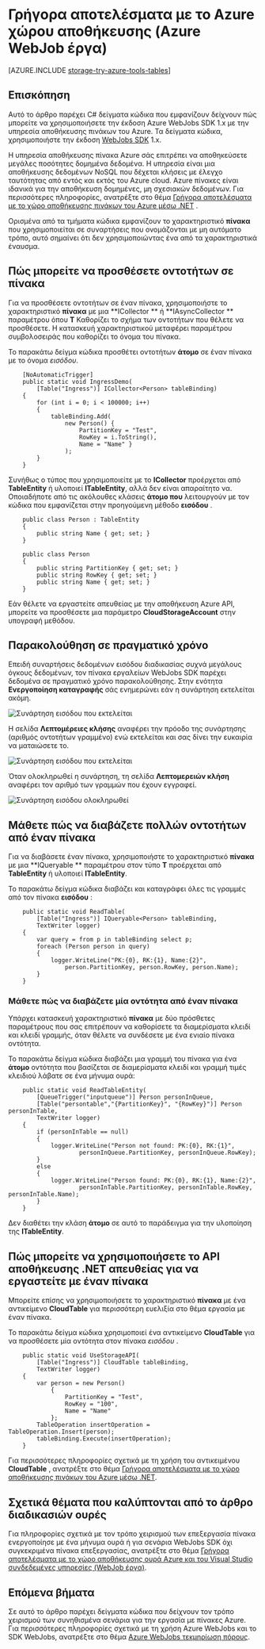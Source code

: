 <properties
    pageTitle="Γρήγορα αποτελέσματα με το Azure χώρου αποθήκευσης και του Visual Studio συνδεδεμένες υπηρεσίες (WebJob έργα)"
    description="Πώς μπορείτε να ξεκινήσετε τη χρήση χώρος αποθήκευσης πινάκων του Azure σε ένα έργο Azure WebJobs στο Visual Studio μετά τη σύνδεση με ένα λογαριασμό χώρου αποθήκευσης χρησιμοποιώντας το Visual Studio συνδεδεμένες υπηρεσίες"
    services="storage"
    documentationCenter=""
    authors="TomArcher"
    manager="douge"
    editor=""/>

<tags
    ms.service="storage"
    ms.workload="web"
    ms.tgt_pltfrm="vs-getting-started"
    ms.devlang="na"
    ms.topic="article"
    ms.date="07/18/2016"
    ms.author="tarcher"/>

# <a name="getting-started-with-azure-storage-azure-webjob-projects"></a>Γρήγορα αποτελέσματα με το Azure χώρου αποθήκευσης (Azure WebJob έργα)

[AZURE.INCLUDE [storage-try-azure-tools-tables](../../includes/storage-try-azure-tools-tables.md)]

## <a name="overview"></a>Επισκόπηση

Αυτό το άρθρο παρέχει C# δείγματα κώδικα που εμφανίζουν δείχνουν πώς μπορείτε να χρησιμοποιήσετε την έκδοση Azure WebJobs SDK 1.x με την υπηρεσία αποθήκευσης πινάκων του Azure. Τα δείγματα κώδικα, χρησιμοποιήστε την έκδοση [WebJobs SDK](../app-service-web/websites-dotnet-webjobs-sdk.md) 1.x.

Η υπηρεσία αποθήκευσης πίνακα Azure σάς επιτρέπει να αποθηκεύσετε μεγάλες ποσότητες δομημένα δεδομένα. Η υπηρεσία είναι μια αποθήκευσης δεδομένων NoSQL που δέχεται κλήσεις με έλεγχο ταυτότητας από εντός και εκτός του Azure cloud. Azure πίνακες είναι ιδανικά για την αποθήκευση δομημένες, μη σχεσιακών δεδομένων.  Για περισσότερες πληροφορίες, ανατρέξτε στο θέμα [Γρήγορα αποτελέσματα με το χώρο αποθήκευσης πινάκων του Azure μέσω .NET](storage-dotnet-how-to-use-tables.md#create-a-table) .

Ορισμένα από τα τμήματα κώδικα εμφανίζουν το χαρακτηριστικό **πίνακα** που χρησιμοποιείται σε συναρτήσεις που ονομάζονται με μη αυτόματο τρόπο, αυτό σημαίνει ότι δεν χρησιμοποιώντας ένα από τα χαρακτηριστικά έναυσμα.

## <a name="how-to-add-entities-to-a-table"></a>Πώς μπορείτε να προσθέσετε οντοτήτων σε πίνακα

Για να προσθέσετε οντοτήτων σε έναν πίνακα, χρησιμοποιήστε το χαρακτηριστικό **πίνακα** με μια **ICollector<T> ** ή **IAsyncCollector<T> ** παραμέτρου όπου **T** Καθορίζει το σχήμα των οντοτήτων που θέλετε να προσθέσετε. Η κατασκευή χαρακτηριστικού μεταφέρει παραμέτρου συμβολοσειράς που καθορίζει το όνομα του πίνακα.

Το παρακάτω δείγμα κώδικα προσθέτει οντοτήτων **άτομο** σε έναν πίνακα με το όνομα *εισόδου*.

        [NoAutomaticTrigger]
        public static void IngressDemo(
            [Table("Ingress")] ICollector<Person> tableBinding)
        {
            for (int i = 0; i < 100000; i++)
            {
                tableBinding.Add(
                    new Person() {
                        PartitionKey = "Test",
                        RowKey = i.ToString(),
                        Name = "Name" }
                    );
            }
        }

Συνήθως ο τύπος που χρησιμοποιείτε με το **ICollector** προέρχεται από **TableEntity** ή υλοποιεί **ITableEntity**, αλλά δεν είναι απαραίτητο να. Οποιαδήποτε από τις ακόλουθες κλάσεις **άτομο που** λειτουργούν με τον κώδικα που εμφανίζεται στην προηγούμενη μέθοδο **εισόδου** .

        public class Person : TableEntity
        {
            public string Name { get; set; }
        }

        public class Person
        {
            public string PartitionKey { get; set; }
            public string RowKey { get; set; }
            public string Name { get; set; }
        }

Εάν θέλετε να εργαστείτε απευθείας με την αποθήκευση Azure API, μπορείτε να προσθέσετε μια παράμετρο **CloudStorageAccount** στην υπογραφή μεθόδου.

## <a name="real-time-monitoring"></a>Παρακολούθηση σε πραγματικό χρόνο

Επειδή συναρτήσεις δεδομένων εισόδου διαδικασίας συχνά μεγάλους όγκους δεδομένων, τον πίνακα εργαλείων WebJobs SDK παρέχει δεδομένα σε πραγματικό χρόνο παρακολούθησης. Στην ενότητα **Ενεργοποίηση καταγραφής** σάς ενημερώνει εάν η συνάρτηση εκτελείται ακόμη.

![Συνάρτηση εισόδου που εκτελείται](./media/vs-storage-webjobs-getting-started-tables/ingressrunning.png)

Η σελίδα **Λεπτομέρειες κλήσης** αναφέρει την πρόοδο της συνάρτησης (αριθμός οντοτήτων γραμμένο) ενώ εκτελείται και σας δίνει την ευκαιρία να ματαιώσετε το.

![Συνάρτηση εισόδου που εκτελείται](./media/vs-storage-webjobs-getting-started-tables/ingressprogress.png)

Όταν ολοκληρωθεί η συνάρτηση, τη σελίδα **Λεπτομερειών κλήση** αναφέρει τον αριθμό των γραμμών που έχουν εγγραφεί.

![Συνάρτηση εισόδου ολοκληρωθεί](./media/vs-storage-webjobs-getting-started-tables/ingresssuccess.png)

## <a name="how-to-read-multiple-entities-from-a-table"></a>Μάθετε πώς να διαβάζετε πολλών οντοτήτων από έναν πίνακα

Για να διαβάσετε έναν πίνακα, χρησιμοποιήστε το χαρακτηριστικό **πίνακα** με μια **IQueryable<T> ** παραμέτρου στον τύπο **T** προέρχεται από **TableEntity** ή υλοποιεί **ITableEntity**.

Το παρακάτω δείγμα κώδικα διαβάζει και καταγράφει όλες τις γραμμές από τον πίνακα **εισόδου** :

        public static void ReadTable(
            [Table("Ingress")] IQueryable<Person> tableBinding,
            TextWriter logger)
        {
            var query = from p in tableBinding select p;
            foreach (Person person in query)
            {
                logger.WriteLine("PK:{0}, RK:{1}, Name:{2}",
                    person.PartitionKey, person.RowKey, person.Name);
            }
        }

### <a name="how-to-read-a-single-entity-from-a-table"></a>Μάθετε πώς να διαβάζετε μία οντότητα από έναν πίνακα

Υπάρχει κατασκευή χαρακτηριστικό **πίνακα** με δύο πρόσθετες παραμέτρους που σας επιτρέπουν να καθορίσετε τα διαμερίσματα κλειδί και κλειδί γραμμής, όταν θέλετε να συνδέσετε με ένα ενιαίο πίνακα οντότητα.

Το παρακάτω δείγμα κώδικα διαβάζει μια γραμμή του πίνακα για ένα **άτομο** οντότητα που βασίζεται σε διαμερίσματα κλειδί και γραμμή τιμές κλειδιού λάβατε σε ένα μήνυμα ουρά:  

        public static void ReadTableEntity(
            [QueueTrigger("inputqueue")] Person personInQueue,
            [Table("persontable","{PartitionKey}", "{RowKey}")] Person personInTable,
            TextWriter logger)
        {
            if (personInTable == null)
            {
                logger.WriteLine("Person not found: PK:{0}, RK:{1}",
                        personInQueue.PartitionKey, personInQueue.RowKey);
            }
            else
            {
                logger.WriteLine("Person found: PK:{0}, RK:{1}, Name:{2}",
                        personInTable.PartitionKey, personInTable.RowKey, personInTable.Name);
            }
        }


Δεν διαθέτει την κλάση **άτομο** σε αυτό το παράδειγμα για την υλοποίηση της **ITableEntity**.

## <a name="how-to-use-the-net-storage-api-directly-to-work-with-a-table"></a>Πώς μπορείτε να χρησιμοποιήσετε το API αποθήκευσης .NET απευθείας για να εργαστείτε με έναν πίνακα

Μπορείτε επίσης να χρησιμοποιήσετε το χαρακτηριστικό **πίνακα** με ένα αντικείμενο **CloudTable** για περισσότερη ευελιξία στο θέμα εργασία με έναν πίνακα.

Το παρακάτω δείγμα κώδικα χρησιμοποιεί ένα αντικείμενο **CloudTable** για να προσθέσετε μία οντότητα στον πίνακα *εισόδου* .

        public static void UseStorageAPI(
            [Table("Ingress")] CloudTable tableBinding,
            TextWriter logger)
        {
            var person = new Person()
                {
                    PartitionKey = "Test",
                    RowKey = "100",
                    Name = "Name"
                };
            TableOperation insertOperation = TableOperation.Insert(person);
            tableBinding.Execute(insertOperation);
        }

Για περισσότερες πληροφορίες σχετικά με τη χρήση του αντικειμένου **CloudTable** , ανατρέξτε στο θέμα [Γρήγορα αποτελέσματα με το χώρο αποθήκευσης πινάκων του Azure μέσω .NET](storage-dotnet-how-to-use-tables.md).

## <a name="related-topics-covered-by-the-queues-how-to-article"></a>Σχετικά θέματα που καλύπτονται από το άρθρο διαδικασιών ουρές

Για πληροφορίες σχετικά με τον τρόπο χειρισμού των επεξεργασία πίνακα ενεργοποίησε με ένα μήνυμα ουρά ή για σενάρια WebJobs SDK όχι συγκεκριμένα πίνακα επεξεργασίας, ανατρέξτε στο θέμα [Γρήγορα αποτελέσματα με το χώρο αποθήκευσης ουρά Azure και του Visual Studio συνδεδεμένες υπηρεσίες (WebJob έργα)](vs-storage-webjobs-getting-started-queues.md).



## <a name="next-steps"></a>Επόμενα βήματα

Σε αυτό το άρθρο παρέχει δείγματα κώδικα που δείχνουν τον τρόπο χειρισμού των συνηθισμένα σενάρια για την εργασία με πίνακες Azure. Για περισσότερες πληροφορίες σχετικά με τη χρήση Azure WebJobs και το SDK WebJobs, ανατρέξτε στο θέμα [Azure WebJobs τεκμηρίωση πόρους](http://go.microsoft.com/fwlink/?linkid=390226).
